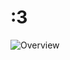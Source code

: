 # :3

![Overview](https://github-readme-stats.vercel.app/api?username=catdotcom&include_all_commits=true&count_private=true&title_color=FFFFFF&text_color=FFFFFF&bg_color=20,000000,000000,000000,000000)
